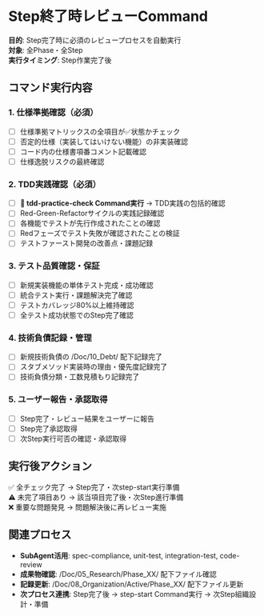 # Step終了時レビューCommand

**目的**: Step完了時に必須のレビュープロセスを自動実行  
**対象**: 全Phase・全Step  
**実行タイミング**: Step作業完了後

## コマンド実行内容

### 1. 仕様準拠確認（必須）
- [ ] 仕様準拠マトリックスの全項目が✅状態かチェック
- [ ] 否定的仕様（実装してはいけない機能）の非実装確認
- [ ] コード内の仕様書項番コメント記載確認
- [ ] 仕様逸脱リスクの最終確認

### 2. TDD実践確認（必須）
- [ ] **🔧 tdd-practice-check Command実行** → TDD実践の包括的確認
- [ ] Red-Green-Refactorサイクルの実践記録確認
- [ ] 各機能でテストが先行作成されたことの確認
- [ ] Redフェーズでテスト失敗が確認されたことの検証
- [ ] テストファースト開発の改善点・課題記録

### 3. テスト品質確認・保証
- [ ] 新規実装機能の単体テスト完成・成功確認
- [ ] 統合テスト実行・課題解決完了確認  
- [ ] テストカバレッジ80%以上維持確認
- [ ] 全テスト成功状態でのStep完了確認

### 4. 技術負債記録・管理
- [ ] 新規技術負債の /Doc/10_Debt/ 配下記録完了
- [ ] スタブメソッド実装時の理由・優先度記録完了
- [ ] 技術負債分類・工数見積もり記録完了

### 5. ユーザー報告・承認取得
- [ ] Step完了・レビュー結果をユーザーに報告
- [ ] Step完了承認取得
- [ ] 次Step実行可否の確認・承認取得

## 実行後アクション
✅ 全チェック完了 → Step完了・次step-start実行準備  
⚠️ 未完了項目あり → 該当項目完了後・次Step進行準備  
❌ 重要な問題発見 → 問題解決後に再レビュー実施

## 関連プロセス
- **SubAgent活用**: spec-compliance, unit-test, integration-test, code-review
- **成果物確認**: /Doc/05_Research/Phase_XX/ 配下ファイル確認
- **記録更新**: /Doc/08_Organization/Active/Phase_XX/ 配下ファイル更新
- **次プロセス連携**: Step完了後 → step-start Command実行 → 次Step組織設計・準備